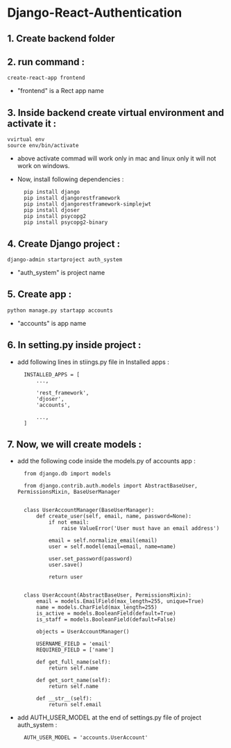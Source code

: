 # Django-React-Authentication

## 1. Create backend folder

## 2. run command :
    create-react-app frontend

* "frontend" is a Rect app name

## 3. Inside backend create virtual environment and activate it :
    vvirtual env
    source env/bin/activate
* above activate commad will work only in mac and linux only it will not work on windows.
* Now, install following dependencies :

        pip install django
        pip install djangorestframework
        pip install djangorestframework-simplejwt
        pip install djoser
        pip install psycopg2
        pip install psycopg2-binary

## 4. Create Django project :
    django-admin startproject auth_system
* "auth_system" is project name

## 5. Create app :
    python manage.py startapp accounts
* "accounts" is app name

## 6. In setting.py inside project :
* add following lines in stiings.py file in Installed apps :

        INSTALLED_APPS = [
            ...,

            'rest_framework',
            'djoser',
            'accounts',

            ...,
        ]

## 7. Now, we will create models :
* add the following code inside the models.py of accounts app :

        from django.db import models

        from django.contrib.auth.models import AbstractBaseUser, PermissionsMixin, BaseUserManager


        class UserAccountManager(BaseUserManager):
            def create_user(self, email, name, password=None):
                if not email:
                    raise ValueError('User must have an email address')

                email = self.normalize_email(email)
                user = self.model(email=email, name=name)

                user.set_password(password)
                user.save()

                return user


        class UserAccount(AbstractBaseUser, PermissionsMixin):
            email = models.EmailField(max_length=255, unique=True)
            name = models.CharField(max_length=255)
            is_active = models.BooleanField(default=True)
            is_staff = models.BooleanField(default=False)

            objects = UserAccountManager()

            USERNAME_FIELD = 'email'
            REQUIRED_FIELD = ['name']

            def get_full_name(self):
                return self.name

            def get_sort_name(self):
                return self.name

            def __str__(self):
                return self.email

* add AUTH_USER_MODEL at the end of settings.py file of project auth_system :

        AUTH_USER_MODEL = 'accounts.UserAccount'
